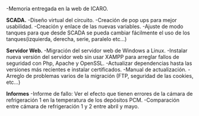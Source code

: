 -Memoria entregada en la web de ICARO.

**SCADA.**
-Diseño virtual del circuito.
-Creación de pop ups para mejor usabilidad.
-Creación y enlace de las nuevas variables.
-Ajuste de  modo tanques para que desde SCADA se pueda cambiar fácilmente el uso de los tanques(izquierda, derecha, serie, paralelo etc…)

**Servidor Web.**
-Migración del servidor web de Windows a Linux.
-Instalar nueva versión del servidor web sin usar XAMPP para arreglar fallos de seguridad con Php, Apache y OpenSSL.
-Actualizar dependencias hasta las versiones más recientes e instalar certificados.
-Manual de actualización.
-Arreglo de problemas varios de la migración (FTP, seguridad de las cookies, etc…)

**Informes**
-Informe de fallo: Ver el efecto que tienen errores de la cámara de refrigeración 1 en la temperatura de los depósitos PCM.
-Comparación entre cámara de refrigeración 1 y 2 entre abril y mayo.






